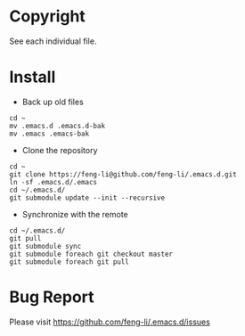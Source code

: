 Copyright 
=========
 
See each individual file.

Install
=======

* Back up old files

```
cd ~
mv .emacs.d .emacs.d-bak
mv .emacs .emacs-bak
```

* Clone the repository

```
cd ~
git clone https://feng-li@github.com/feng-li/.emacs.d.git
ln -sf .emacs.d/.emacs
cd ~/.emacs.d/
git submodule update --init --recursive
```

* Synchronize with the remote

```
cd ~/.emacs.d/
git pull
git submodule sync 
git submodule foreach git checkout master
git submodule foreach git pull
```

Bug Report
==========

Please visit https://github.com/feng-li/.emacs.d/issues
